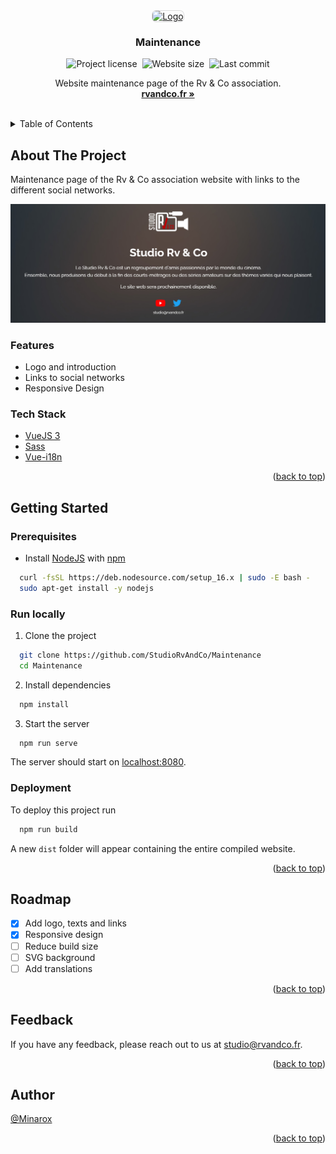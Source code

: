 <div id="top"></div>
<br />

<div align="center">
<a href="https://github.com/StudioRvAndCo/Maintenance">
    <img src="https://avatars.githubusercontent.com/u/81159414?s=500&v=4" alt="Logo" width="auto" height="90" style="border-radius: 6px; box-shadow: 0 0 0 1px rgba(27,31,36,0.15)">
</a>

<h3 align="center">Maintenance</h3>

![Project license](https://img.shields.io/github/license/StudioRvAndCo/Maintenance?label=Licence)&nbsp;
![Website size](https://img.shields.io/badge/Build%20size-1.4%20MB-blue)&nbsp;
![Last commit](https://img.shields.io/github/last-commit/Chartreuse-Gaming/Maintenance?label=Last%20commit)


  <p align="center">
    Website maintenance page of the Rv & Co association.
    <br />
    <a href="https://rvandco.fr/"><strong>rvandco.fr »</strong></a>
  </p>
</div>
<br />

<details>
  <summary>Table of Contents</summary>
  <ol>
    <li>
      <a href="#about-the-project">About The Project</a>
      <ul>
        <li><a href="#features">Features</a></li>
        <li><a href="#tech-stack">Tech Stack</a></li>
      </ul>
    </li>
    <li>
      <a href="#getting-started">Getting Started</a>
      <ul>
        <li><a href="#prerequisites">Prerequisites</a></li>
        <li><a href="#run-locally">Run Locally</a></li>
        <li><a href="#deployment">Deployment</a></li>
      </ul>
    </li>
    <li><a href="#roadmap">Roadmap</a></li>
    <li><a href="#feedback">Feedback</a></li>
    <li><a href="#author">Author</a></li>
  </ol>
</details>

## About The Project

Maintenance page of the Rv & Co association website with links to the different social networks.

<div align="center"> 
  <img src="src/assets/preview.jpg" alt="Maintenance page screenshot" />
</div>

### Features

- Logo and introduction
- Links to social networks
- Responsive Design

### Tech Stack

- [VueJS 3](https://vuejs.org/)
- [Sass](https://sass-lang.com/)
- [Vue-i18n](https://vue-i18n.intlify.dev/)

<p align="right">(<a href="#top">back to top</a>)</p>

## Getting Started

### Prerequisites

- Install [NodeJS](https://nodejs.org/) with [npm](https://www.npmjs.com/)

```bash
  curl -fsSL https://deb.nodesource.com/setup_16.x | sudo -E bash -
  sudo apt-get install -y nodejs
```

### Run locally

1. Clone the project

```bash
  git clone https://github.com/StudioRvAndCo/Maintenance
  cd Maintenance
```

2. Install dependencies

```bash
  npm install
```

3. Start the server

```bash
  npm run serve
```

The server should start on [localhost:8080](http://localhost:8080/).

### Deployment

To deploy this project run

```bash
  npm run build
```

A new `dist` folder will appear containing the entire compiled website.

<p align="right">(<a href="#top">back to top</a>)</p>

## Roadmap

- [x] Add logo, texts and links
- [x] Responsive design
- [ ] Reduce build size
- [ ] SVG background
- [ ] Add translations

<p align="right">(<a href="#top">back to top</a>)</p>

## Feedback

If you have any feedback, please reach out to us at [studio@rvandco.fr](mailto:studio@rvandco.fr).

<p align="right">(<a href="#top">back to top</a>)</p>

## Author

[@Minarox](https://www.github.com/Minarox)

<p align="right">(<a href="#top">back to top</a>)</p>
